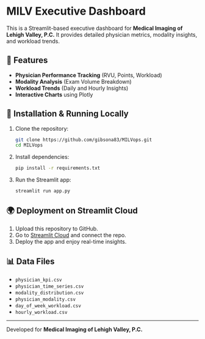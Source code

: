 
# MILV Executive Dashboard

This is a Streamlit-based executive dashboard for **Medical Imaging of Lehigh Valley, P.C.** It provides detailed physician metrics, modality insights, and workload trends.

## 📌 Features
- **Physician Performance Tracking** (RVU, Points, Workload)
- **Modality Analysis** (Exam Volume Breakdown)
- **Workload Trends** (Daily and Hourly Insights)
- **Interactive Charts** using Plotly

## 🚀 Installation & Running Locally
1. Clone the repository:
   ```sh
   git clone https://github.com/gibsona83/MILVops.git
   cd MILVops
   ```
2. Install dependencies:
   ```sh
   pip install -r requirements.txt
   ```
3. Run the Streamlit app:
   ```sh
   streamlit run app.py
   ```

## 🌍 Deployment on Streamlit Cloud
1. Upload this repository to GitHub.
2. Go to [Streamlit Cloud](https://share.streamlit.io/) and connect the repo.
3. Deploy the app and enjoy real-time insights.

## 📊 Data Files
- `physician_kpi.csv`
- `physician_time_series.csv`
- `modality_distribution.csv`
- `physician_modality.csv`
- `day_of_week_workload.csv`
- `hourly_workload.csv`

---

Developed for **Medical Imaging of Lehigh Valley, P.C.**
    